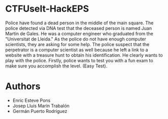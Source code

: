 # CTFUseIt-HackEPS
Police have found a dead person in the middle of the main square. The police detected via DNA test that the deceased person is named Juan Martín de Gales. He was a computer engineer who graduated from the "Universitat de Lleida." As the police do not have enough computer scientists, they are asking for some help. The police suspect that the perpetrator is a computer scientist as well because he left a link to a website with a treasure hunt to obtain his identification. He clearly wants to play with the police. Firstly, police wants to test you with a fun exam to make sure you accomplish the level. (Easy Test).

# Authors
- Enric Esteve Pons
- Josep Lluís Marín Trabalón
- Germán Puerto Rodríguez
